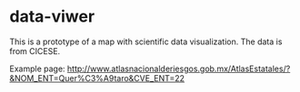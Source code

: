 # data-viwer
This is a prototype of a map with scientific data visualization. The data is from CICESE.


Example page: http://www.atlasnacionalderiesgos.gob.mx/AtlasEstatales/?&NOM_ENT=Quer%C3%A9taro&CVE_ENT=22